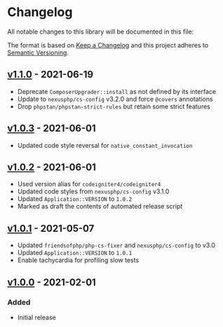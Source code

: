 # Changelog

All notable changes to this library will be documented in this file:

The format is based on [Keep a Changelog](https://keepachangelog.com/en/1.0.0/)
and this project adheres to [Semantic Versioning](https://semver.org/spec/v2.0.0.html).

## [v1.1.0](https://github.com/paulbalandan/liaison-revision/compare/v1.0.3...v1.1.0) - 2021-06-19

- Deprecate `ComposerUpgrader::install` as not defined by its interface
- Update to `nexusphp/cs-config` v3.2.0 and force `@covers` annotations
- Drop `phpstan/phpstan-strict-rules` but retain some strict features

## [v1.0.3](https://github.com/paulbalandan/liaison-revision/compare/v1.0.2...v1.0.3) - 2021-06-01

- Updated code style reversal for `native_constant_invocation`

## [v1.0.2](https://github.com/paulbalandan/liaison-revision/compare/v1.0.1...v1.0.2) - 2021-06-01

- Used version alias for `codeigniter4/codeigniter4`
- Updated code styles from `nexusphp/cs-config` v3.1.0
- Updated `Application::VERSION` to `1.0.2`
- Marked as draft the contents of automated release script

## [v1.0.1](https://github.com/paulbalandan/liaison-revision/compare/v1.0.0...v1.0.1) - 2021-05-07

- Updated `friendsofphp/php-cs-fixer` and `nexusphp/cs-config` to v3.0
- Updated `Application::VERSION` to `1.0.1`
- Enable tachycardia for profiling slow tests

## [v1.0.0](https://github.com/paulbalandan/liaison-revision/releases/tag/v1.0.0) - 2021-02-01

### Added

- Initial release

